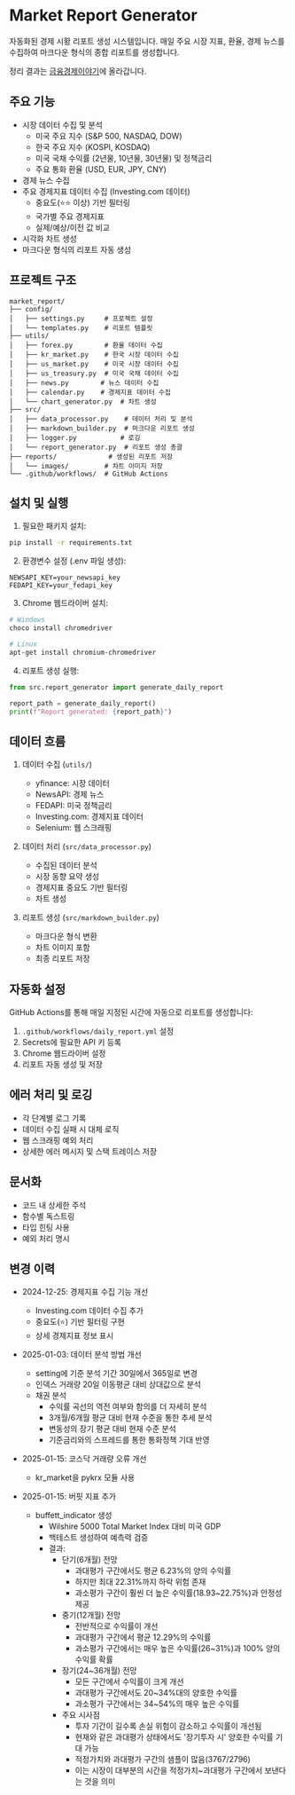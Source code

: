 # Market Report Generator

자동화된 경제 시황 리포트 생성 시스템입니다. 매일 주요 시장 지표, 환율, 경제 뉴스를 수집하여 마크다운 형식의 종합 리포트를 생성합니다.

정리 결과는 [금융경제이야기](https://storyofeconomy.tistory.com/)에 올라갑니다.

## 주요 기능

- 시장 데이터 수집 및 분석
  - 미국 주요 지수 (S&P 500, NASDAQ, DOW)
  - 한국 주요 지수 (KOSPI, KOSDAQ)
  - 미국 국채 수익률 (2년물, 10년물, 30년물) 및 정책금리
  - 주요 통화 환율 (USD, EUR, JPY, CNY)
- 경제 뉴스 수집
- 주요 경제지표 데이터 수집 (Investing.com 데이터)
  - 중요도(⭐⭐ 이상) 기반 필터링
  - 국가별 주요 경제지표
  - 실제/예상/이전 값 비교
- 시각화 차트 생성
- 마크다운 형식의 리포트 자동 생성

## 프로젝트 구조

```
market_report/
├── config/
│   ├── settings.py     # 프로젝트 설정
│   └── templates.py    # 리포트 템플릿
├── utils/
│   ├── forex.py        # 환율 데이터 수집
│   ├── kr_market.py    # 한국 시장 데이터 수집
│   ├── us_market.py    # 미국 시장 데이터 수집
│   ├── us_treasury.py  # 미국 국채 데이터 수집
│   ├── news.py        # 뉴스 데이터 수집
│   ├── calendar.py    # 경제지표 데이터 수집
│   └── chart_generator.py  # 차트 생성
├── src/
│   ├── data_processor.py    # 데이터 처리 및 분석
│   ├── markdown_builder.py  # 마크다운 리포트 생성
│   ├── logger.py           # 로깅
│   └── report_generator.py  # 리포트 생성 총괄
├── reports/             # 생성된 리포트 저장
│   └── images/         # 차트 이미지 저장
└── .github/workflows/  # GitHub Actions
```

## 설치 및 실행

1. 필요한 패키지 설치:
```bash
pip install -r requirements.txt
```

2. 환경변수 설정 (.env 파일 생성):
```
NEWSAPI_KEY=your_newsapi_key
FEDAPI_KEY=your_fedapi_key
```

3. Chrome 웹드라이버 설치:
```bash
# Windows
choco install chromedriver

# Linux
apt-get install chromium-chromedriver
```

4. 리포트 생성 실행:
```python
from src.report_generator import generate_daily_report

report_path = generate_daily_report()
print(f"Report generated: {report_path}")
```

## 데이터 흐름

1. 데이터 수집 (`utils/`)
   - yfinance: 시장 데이터
   - NewsAPI: 경제 뉴스
   - FEDAPI: 미국 정책금리
   - Investing.com: 경제지표 데이터
   - Selenium: 웹 스크래핑

2. 데이터 처리 (`src/data_processor.py`)
   - 수집된 데이터 분석
   - 시장 동향 요약 생성
   - 경제지표 중요도 기반 필터링
   - 차트 생성

3. 리포트 생성 (`src/markdown_builder.py`)
   - 마크다운 형식 변환
   - 차트 이미지 포함
   - 최종 리포트 저장

## 자동화 설정

GitHub Actions를 통해 매일 지정된 시간에 자동으로 리포트를 생성합니다:

1. `.github/workflows/daily_report.yml` 설정
2. Secrets에 필요한 API 키 등록
3. Chrome 웹드라이버 설정
4. 리포트 자동 생성 및 저장

## 에러 처리 및 로깅

- 각 단계별 로그 기록
- 데이터 수집 실패 시 대체 로직
- 웹 스크래핑 예외 처리
- 상세한 에러 메시지 및 스택 트레이스 저장

## 문서화

- 코드 내 상세한 주석
- 함수별 독스트링
- 타입 힌팅 사용
- 예외 처리 명시

## 변경 이력

- 2024-12-25: 경제지표 수집 기능 개선
   - Investing.com 데이터 수집 추가
   - 중요도(⭐) 기반 필터링 구현
   - 상세 경제지표 정보 표시

- 2025-01-03: 데이터 분석 방법 개선
   - setting에 기준 분석 기간 30일에서 365일로 변경
   - 인덱스 거래량  20일 이동평균 대비 상대값으로 분석
   - 채권 분석
      - 수익률 곡선의 역전 여부와 함의를 더 자세히 분석
      - 3개월/6개월 평균 대비 현재 수준을 통한 추세 분석
      - 변동성의 장기 평균 대비 현재 수준 분석
      - 기준금리와의 스프레드를 통한 통화정책 기대 반영

- 2025-01-15: 코스닥 거래량 오류 개선
   - kr_market을 pykrx 모듈 사용

- 2025-01-15: 버핏 지표 추가
   - buffett_indicator 생성
      - Wilshire 5000 Total Market Index 대비 미국 GDP
      - 백테스트 생성하여 예측력 검증
      - 결과:
         - 단기(6개월) 전망
            - 과대평가 구간에서도 평균 6.23%의 양의 수익률
            - 하지만 최대 22.31%까지 하락 위험 존재
            - 과소평가 구간이 훨씬 더 높은 수익률(18.93~22.75%)과 안정성 제공
         - 중기(12개월) 전망
            - 전반적으로 수익률이 개선
            - 과대평가 구간에서 평균 12.29%의 수익률
            - 과소평가 구간에서는 매우 높은 수익률(26~31%)과 100% 양의 수익률 확률
         - 장기(24~36개월) 전망
            - 모든 구간에서 수익률이 크게 개선
            - 과대평가 구간에서도 20~34%대의 양호한 수익률
            - 과소평가 구간에서는 34~54%의 매우 높은 수익률
         - 주요 시사점
            - 투자 기간이 길수록 손실 위험이 감소하고 수익률이 개선됨
            - 현재와 같은 과대평가 상태에서도 '장기투자 시' 양호한 수익률 기대 가능
            - 적정가치와 과대평가 구간의 샘플이 많음(3767/2796)
            - 이는 시장이 대부분의 시간을 적정가치~과대평가 구간에서 보낸다는 것을 의미